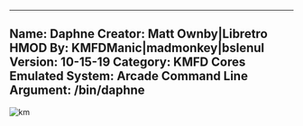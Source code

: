 -----------------------
Name: Daphne
Creator: Matt Ownby|Libretro
HMOD By: KMFDManic|madmonkey|bslenul
Version: 10-15-19
Category: KMFD Cores
Emulated System: Arcade
Command Line Argument: /bin/daphne
-----------------------
![km](https://i.imgur.com/bvmAId9.png)
